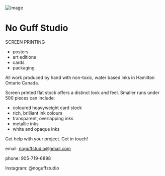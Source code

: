 ![image](https://user-images.githubusercontent.com/53456025/62551382-e704aa00-b839-11e9-89e3-e21dc8c857a7.png)

# No Guff Studio
SCREEN PRINTING

- posters
- art editions
- cards
- packaging

All work produced by hand with non-toxic, water based inks in Hamilton Ontario Canada.

Screen printed flat stock offers a distinct look and feel.
Smaller runs under 500 pieces can include:
- coloured heavyweight card stock
- rich, brilliant ink colours 
- transparent, overlapping inks
- metallic inks
- white and opaque inks

Get help with your project. Get in touch!

email: noguffstudio@gmail.com

phone: 905-719-6898

Instagram: @noguffstudio

